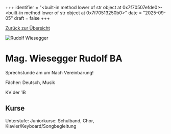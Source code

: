 
+++
identifier = "<built-in method lower of str object at 0x7f70507efde0>-<built-in method lower of str object at 0x7f70513250b0>"
date = "2025-09-05"
draft = false
+++

 [Zurück zur Übersicht](/schule/lehrpersonal/)

<div class="row">
<div class="column">
<img src="/images/personal/Wiesegger.jpg" alt="Rudolf Wiesegger"> 
</div>
<div class="column">

# Mag. Wiesegger Rudolf BA

Sprechstunde am  um Nach Vereinbarung!

Fächer: Deutsch,  Musik

KV der 1B



## Kurse

Unterstufe: Juniorkurse: Schulband,  Chor,  Klavier/Keyboard/Songbegleitung







</div>
</div> 

